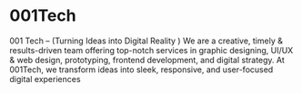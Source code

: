 # 001Tech
001 Tech – (Turning Ideas into Digital Reality ) We are a creative, timely &amp; results-driven team offering top-notch services in graphic designing, UI/UX &amp; web design, prototyping, frontend development, and digital strategy. At 001Tech, we transform ideas into sleek, responsive, and user-focused digital experiences
